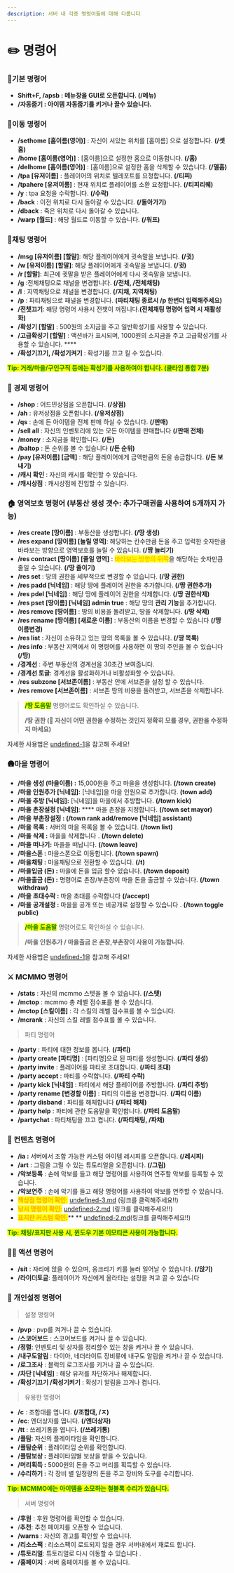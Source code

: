 ```yaml
---
description: 서버 내 각종 명령어들에 대해 다룹니다
---
```


# ✏️ 명령어

### 🌟기본 명령어

* **Shift+F, /apsb : 메뉴창을 GUI로 오픈합니다.  (/메뉴)**
* **/자동줍기 : 아이템 자동줍기를 키거나 끌수 있습니다.**

### 🚶이동 명령어

* **/sethome** **\[홈이름(영어)]** : 자신이 서있는 위치를 \[홈이름] 으로 설정합니다. **(/셋홈)**&#x20;
* **/home \[홈이름(영어)]** : \[홈이름]으로 설정한 홈으로 이동합니다.  **(/홈)**
* **/delhome** **\[홈이름(영어)]** : \[홈이름]으로 설정한 홈을 삭제할 수 있습니다. **(/델홈)**
* **/tpa \[유저이름]** : 플레이어의 위치로 텔레포트를 요청합니다. **(/티피)**
* **/tpahere \[유저이름]** : 현재 위치로 플레이어를 소환 요청합니다. **(/티피리퀘)**
* **/y** : tpa 요청을 수락합니다. **(/수락)**
* **/back** : 이전 위치로 다시 돌아갈 수 있습니다. **(/돌아가기)**
* **/dback** :  죽은 위치로 다시 돌아갈 수 있습니다.
* **/warp \[월드]** : 해당 월드로 이동할 수 있습니다. **(/워프)**

### 💬채팅 명령어

* **/msg \[유저이름] \[할말]**: 해당 플레이어에게 귓속말을 보냅니다. **(/귓)**
* **/w \[유저이름] \[할말]**: 해당 플레이어에게 귓속말을 보냅니다. **(/귓)**
* **/r \[할말]**: 최근에 귓말을 받은 플레이어에게 다시 귓속말을 보냅니다.
* **/g** :전체채팅으로 채널을 변경합니다. **(/전채, /전체채팅)**
* **/l** : 지역채팅으로 채널을 변경합니다.  **(/지채, 지역채팅)**
* **/p** : 파티채팅으로 패널을 변경합니다. **(파티채팅 종료시 /p 한번더 입력해주세요)**
* **/전챗끄기**: 해당 명령어 사용시 전챗이 꺼집니다.**(전체채팅 명령어 입력 시 재활성화)**
* **/확성기 \[할말]** : 500원의 소지금을 주고 일반확성기를 사용할 수 있습니다.&#x20;
* **/고급확성기 \[할말]** : 액션바가 표시되며, 1000원의 소지금을 주고 고급확성기를 사용할 수 있습니다. ****&#x20;
* **/확성기끄기, /확성기켜기** : 확성기를 끄고 킬 수 있습니다.

<mark style="color:green;">**Tip: 거래/마을/구인구직 등에는 확성기를 사용하여야 합니다. (쿨타임 통합 7분)**</mark>

### 💸 경제 명령어

* **/shop** : 어드민상점을 오픈합니다. **(/상점)**
* **/ah** : 유저상점을 오픈합니다. **(/유저상점)**
* **/qs** : 손에 든 아이템을 전체 판매 하실 수 있습니다.﻿ **(/판매)**&#x20;
* **/sell all** : 자신의 인벤토리에 있는 모든 아이템을 판매합니다 **(/판매 전체)**&#x20;
* **/money** : 소지금을 확인합니다. **(/돈)**
* **/baltop** : 돈 순위를 볼 수 있습니다 **(/돈 순위)**
* **/pay \[유저이름] \[금액]** : 해당 플레이어에게 금액만큼의 돈을 송금합니다. **(/돈 보내기)**
* **/캐시 확인** : 자신의 캐시를 확인할 수 있습니다.
* **/캐시상점**  : 캐시상점에 진입할 수 있습니다.

### 🏠 영역보호 명령어 (부동산 생성 갯수: 추가구매권을 사용하여 5개까지 가능)&#x20;

* **/res create \[땅이름]** : 부동산을 생성합니다. **(/땅 생성)**
* **/res expand \[땅이름] \[늘릴 영역]**: 해당하는 칸수만큼 돈을 주고 입력한 숫자만큼 바라보는 방향으로 영역보호를 늘릴 수 있습니다. **(/땅 늘리기)**
* **/res contract \[땅이름] \[줄일 영역]** : <mark style="color:orange;">바라보는 방향의 뒤쪽</mark>을 해당하는 숫자만큼 줄일 수 있습니다. **(/땅 줄이기)**
* **/res set** : 땅의 권한을 세부적으로 변경할 수 있습니다. **(/땅 권한)**
* **/res padd \[닉네임]** : 해당 땅에 플레이어 권한을 추가합니다. **(/땅 권한추가)**
* **/res pdel \[닉네임]** : 해당 땅에 플레이어 권한을 삭제합니다. **(/땅 권한삭제)**
* **/res pset \[땅이름] \[닉네임] admin true** : 해당 땅의 **관리 기능**을 추가합니다.
* **/res remove \[땅이름]** : 땅의 비용을 돌려받고, 땅을 삭제합니다.  **(/땅 삭제)**
* **/res rename \[땅이름] \[새로운 이름]** :  부동산의 이름을 변경할 수 있습니다 **(/땅 이름변경)**
* **/res list** : 자신이 소유하고 있는 땅의 목록을 볼 수 있습니다. **(/땅 목록)**&#x20;
* **/res info** : 부동산 지역에서 이 명령어를 사용하면 이 땅의 주인을 볼 수 있습니다 **(/땅)**
* **/경계선** : 주변 부동산의 경계선을 30초간 보여줍니다.
* **/경계선 토글**: 경계선을 활성화하거나 비활성화할 수 있습니다.
* /**res subzone \[서브존이름]**  : 부동산 안에 서브존을 설정 할 수 있습니다.
* **/res remove \[서브존이름]** : 서브존 땅의 비용을 돌려받고, 서브존을 삭제합니다.

> <mark style="color:green;">**/땅 도움말**</mark> 명령어로도 확인하실 수 있습니다.
>
> **/땅 권한 (🛑 자신이 어떤 권한을 수정하는 것인지 정확히 모를 경우, 권한을 수정하지 마세요)**

자세한 사용법은 [undefined-1](../server/undefined-1/ "mention")을 참고해 주세요!

### 🛖마을 명령어 &#x20;

* **/마을 생성 (마을이름) :** 15,000원을 주고 마을을 생성합니다. **(/town create)**&#x20;
* **/마을 인원추가  \[닉네임]:** \[닉네임]을 마을 인원으로 추가합니다. **(town add)**
* **/마을 추방 \[닉네임]:** \[닉네임]을 마을에서 추방합니다. **(/town kick)**
* **/마을 촌장설정 \[닉네임]**: **** 마을 촌장을 지정합니다.  **(/town set mayor)**
* **/마을 부촌장설정 : (/town rank add/remove \[닉네임] assistant)**
* **/마을 목록 :** 서버의 마을 목록을 볼 수 있습니다. **(/town list)**
* **/마을 삭제 :** 마을을 삭제합니다 . **(/town delete)**
* **/마을 떠나기:** 마을을 떠납니다. **(/town leave)**
* **/마을스폰 :** 마을스폰으로 이동합니다. **(/town spawn)**
* **/마을채팅 :** 마을채팅으로 전환할 수 있습니다. **(/t)**
* **/마을입금 (돈) :** 마을에 돈을 입금  할수 있습니다. **(/town deposit)**
* **/마을출금 (돈) :** 명령어로 촌장/부촌장이 마을 돈을 출금할 수 있습니다. **(/town withdraw)**
* **/마을 초대수락 :** 마을 초대를 수락합니다 **(/accept)**
* **/마을 공개설정 :** 마을을  공개 또는 비공개로 설정할 수 있습니다 . **(/town toggle public)**

> <mark style="color:green;">**/마을 도움말**</mark> 명령어로도 확인하실 수 있습니다.
>
> **/마을 인원추가 / 마을출금 은 촌장,부촌장이 사용이 가능합니다.**

자세한 사용법은 [undefined-1](../server/undefined-1/ "mention")을 참고해 주세요!

### ⚔️ MCMMO 명령어

* **/stats** : 자신의 mcmmo 스텟을 볼 수 있습니다.﻿ **(/스텟)**&#x20;
* **/mctop**  : mcmmo 총 레벨 점수표를 볼 수 있습니다.
* **/mctop \[스킬이름]** : 각 스킬의 레벨 점수표를 볼 수 있습니다.
* **/mcrank** : 자신의 스킬 레벨 점수표를 볼 수 있습니다.

> 파티 명령어

* **/party** : 파티에 대한 정보를 봅니다. **(/파티)** &#x20;
* **/party create \[파티명]** : \[파티명]으로 된 파티를 생성합니다. **(/파티 생성)**
* **/party invite** : 플레이어를 파티로 초대합니다. **(/파티 초대)**
* **/party accept** : 파티를 수락합니다. **(/파티 수락)**
* **/party kick \[닉네임]** : 파티에서 해당 플레이어를 추방합니다. **(/파티 추방)**
* **/party rename \[변경할 이름]** : 파티의 이름을 변경합니다. **(/파티 이름)**
* **/party disband** : 파티를 해체합니다 **(/파티 해체)**
* **/party help** : 파티에 관한 도움말을 확인합니다. **(/파티 도움말)**
* **/partychat** : 파티채팅을 끄고 켭니다. **(/파티채팅, /파채)**

### 🎨 컨텐츠 명령어

* **/ia :** 서버에서 조합 가능한 커스텀 아이템 레시피를 오픈합니다. **(/레시피)**
* **/art** : 그림을 그릴 수 있는 튜토리얼을 오픈합니다. **(/그림)** &#x20;
* **/악보등록** : 손에 악보를 들고 해당 명령어를 사용하여 연주할 악보를 등록할 수 있습니다.
* **/악보연주** : 손에 악기를 들고 해당 명령어를 사용하여 악보를 연주할 수 있습니다.
* <mark style="color:orange;">**책상점 명령어 확인:**</mark> [undefined-3.md](../.-.-.-.-2/undefined-3.md "mention") (링크를 클릭해주세요!!)
* <mark style="color:orange;">**낚시 명령어 확인:**</mark> [undefined-2.md](../.-.-.-.-1/undefined-2.md "mention") (링크를 클릭해주세요!!)
* <mark style="color:orange;">**표지판 커스텀 확인:**</mark>** ** [undefined-2.md](../server/undefined-3/undefined-2.md "mention")(링크를 클릭해주세요!!)

<mark style="color:green;">**Tip: 채팅/표지판 사용 시, 윈도우 기본 이모티콘 사용이 가능합니다.**</mark>

### 🤸‍♂ 액션 명령어

* **/sit** : 자리에 앉을 수 있으며, 웅크리기 키를 눌러 일어날 수 있습니다. **(/앉기)**
* **/라이더토글**: 플레이어가 자신에게 올라타는 설정을 켜고 끌 수 있습니다

### 📝 개인설정 명령어

> 설정 명령어

* **/pvp** : pvp를 켜거나 끌 수 있습니다.﻿&#x20;
* /**스코어보드** : 스코어보드를 켜거나 끌 수 있습니다.
* **/정렬**: 인벤토리 및 상자를 정리할수 있는 창을 켜거나 끌 수 있습니다.
* **/내구도알림** : 다이아, 네더라이트 장비류에 내구도 알림을 켜거나 끌 수 있습니다.
* **/로그조사** : 블럭의 로그조사를 키거나 끌 수 있습니다.
* **/차단 \[닉네임]** : 해당 유저를 차단하거나 해제합니다.&#x20;
* **/확성기끄기 /확성기켜기** : 확성기 알림을 끄거나 켭니다.

> 유용한 명령어

* **/c** : 조합대를 엽니다. **(/조합대, /ㅈ)**
* **/ec**: 엔더상자를 엽니다. **(/엔더상자)**
* **/tt** : 쓰레기통을 엽니다. **(/쓰레기통)**
* **/플탐**: 자신의 플레이타임을 확인합니다.&#x20;
* **/플탐순위** : 플레이타임 순위를 확인합니다.
* **/플탐보상 :** 플레이타임별 보상을 받을 수 있습니다.&#x20;
* **/머리획득 :** 5000원의 돈을 주고 머리를 획득할 수 있습니다.
* **/수리하기 :** 각 장비 별 일정량의 돈을 주고 장비와 도구를 수리합니다.

<mark style="color:green;">**Tip: MCMMO에는 아이템을 소모하는 철블록 수리가 있습니다.**</mark>

> 서버 명령어

* **/후원** : 후원 명령어를 확인할 수 있습니다.
* /**추천**: 추천 페이지를 오픈할 수 있습니다.
* **/warns** : 자신의 경고를 확인할 수 있습니다.
* **/리소스팩** : 리소스팩이 로드되지 않을 경우 서버내에서 재로드 합니다.
* **/튜토리얼**: 튜토리얼로 다시 이동할 수 있습니다 .
* **/홈페이지** : 서버 홈페이지를 볼 수 있습니다.

